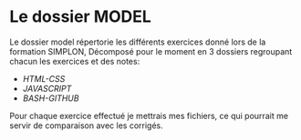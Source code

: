 # Le dossier MODEL


Le dossier model répertorie les différents exercices donné lors de la formation SIMPLON, 
Décomposé pour le moment en 3 dossiers regroupant chacun les exercices et des notes:

 - *HTML-CSS*
 - *JAVASCRIPT*
 - *BASH-GITHUB*

Pour chaque exercice effectué je mettrais mes fichiers, ce qui pourrait me servir de comparaison avec les corrigés.
